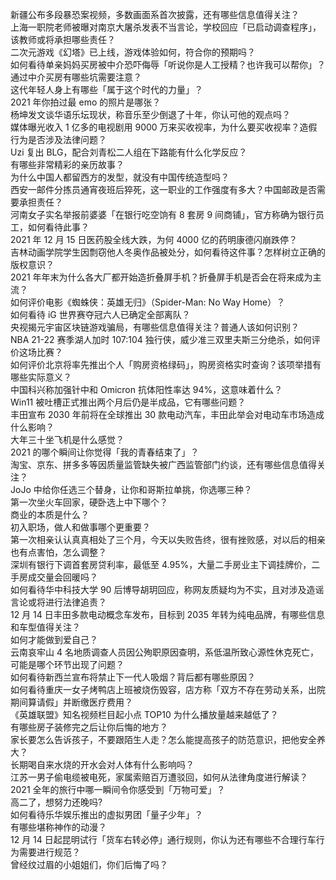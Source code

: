 新疆公布多段暴恐案视频，多数画面系首次披露，还有哪些信息值得关注？  
上海一职院老师被曝对南京大屠杀发表不当言论，学校回应「已启动调查程序」，该教师或将承担哪些责任？  
二次元游戏《幻塔》已上线，游戏体验如何，符合你的预期吗？  
如何看待单亲妈妈买房被中介恐吓侮辱「听说你是人工授精？也许我可以帮你」？通过中介买房有哪些坑需要注意？  
这代年轻人身上有哪些「属于这个时代的力量」？  
2021 年你拍过最 emo 的照片是哪张？  
杨坤发文谈华语乐坛现状，称音乐至少倒退了十年，你认可他的观点吗？  
媒体曝光收入 1 亿多的电视剧用 9000 万来买收视率，为什么要买收视率？造假行为是否涉及法律问题？  
Uzi 复出 BLG，配合刘青松二人组在下路能有什么化学反应？  
有哪些非常精彩的亲历故事？  
为什么中国人都留西方的发型，就没有中国传统造型吗？  
西安一邮件分拣员通宵夜班后猝死，这一职业的工作强度有多大？中国邮政是否需要承担责任？  
河南女子实名举报前婆婆「在银行吃空饷有 8 套房 9 间商铺」，官方称确为银行员工，如何看待此事？  
2021 年 12 月 15 日医药股全线大跌，为何 4000 亿的药明康德闪崩跌停？  
吉林动画学院学生因剽窃他人冬奥作品被处分，如何看待这件事？怎样树立正确的版权意识？  
2021 年年末为什么各大厂都开始造折叠屏手机？折叠屏手机是否会在将来成为主流？  
如何评价电影《蜘蛛侠：英雄无归》（Spider-Man: No Way Home）？  
如何看待 iG 世界赛夺冠六人已确定全部离队？  
央视揭元宇宙区块链游戏骗局，有哪些信息值得关注？普通人该如何识别？  
NBA 21-22 赛季湖人加时 107:104 独行侠，威少准三双里夫斯三分绝杀，如何评价这场比赛？  
如何评价北京将率先推出个人「购房资格绿码」，购房资格实时查询？该项举措有哪些实际意义？  
中国科兴称加强针中和 Omicron 抗体阳性率达 94%，这意味着什么？  
Win11 被吐槽正式推出两个月后仍是半成品，它有哪些问题？  
丰田宣布 2030 年前将在全球推出 30 款电动汽车，丰田此举会对电动车市场造成什么影响？  
大年三十坐飞机是什么感觉？  
2021 的哪个瞬间让你觉得「我的青春结束了」？  
淘宝、京东、拼多多等因质量监管缺失被广西监管部门约谈，还有哪些信息值得关注？  
JoJo 中给你任选三个替身，让你和哥斯拉单挑，你选哪三种？  
第一次坐火车回家，硬卧选上中下哪个？  
商业的本质是什么？  
初入职场，做人和做事哪个更重要？  
第一次相亲认认真真相处了三个月，今天以失败告终，很有挫败感，对以后的相亲也有点害怕，怎么调整？  
深圳有银行下调首套房贷利率，最低至 4.95%，大量二手房业主下调挂牌价，二手房成交量会回暖吗？  
如何看待华中科技大学 90 后博导胡玥回应，称网友质疑均为不实，且对涉及造谣言论或将进行法律追责？  
12 月 14 日丰田多款电动概念车发布，目标到 2035 年转为纯电品牌，有哪些信息和车型值得关注？  
如何才能做到爱自己？  
云南哀牢山 4 名地质调查人员因公殉职原因查明，系低温所致心源性休克死亡，可能是哪个环节出现了问题？  
如何看待新西兰宣布将禁止下一代人吸烟？背后都有哪些原因？  
如何看待重庆一女子烤鸭店上班被烧伤毁容，店方称「双方不存在劳动关系，出院期间算请假」并断缴医疗费用？  
《英雄联盟》知名视频栏目起小点 TOP10 为什么播放量越来越低了？  
有哪些房子装修完之后让你后悔的地方？  
家长要怎么告诉孩子，不要跟陌生人走？怎么能提高孩子的防范意识，把他安全养大？  
长期喝自来水烧的开水会对人体有什么影响吗？  
江苏一男子偷电缆被电死，家属索赔百万遭驳回，如何从法律角度进行解读？  
2021 全年的旅行中哪一瞬间令你感受到「万物可爱」？  
高二了，想努力还晚吗?  
如何看待乐华娱乐推出的虚拟男团「量子少年」？  
有哪些堪称神作的动漫？  
12 月 14 日起昆明试行「货车右转必停」通行规则，你认为还有哪些不合理行车行为需要进行规范？  
曾经纹过眉的小姐姐们，你们后悔了吗？  

